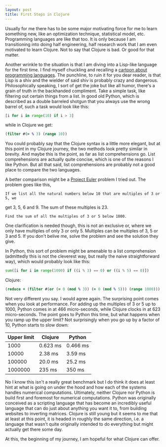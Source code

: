 ```yaml
---
layout: post
title: First Steps in Clojure
---
```


Usually for me there has to be some major motivating force for me to learn
something new, like an optimization technique, statistical model, etc.
Programming languages are like that too. It is only because I am transitioning
into doing half engineering, half research work that I am even motivated to
learn Clojure. Not to say that Clojure is bad. Or good for that matter.

Another wrinkle to the situation is that I am diving into a Lisp-like language
for the first time. I find myself chuckling and recalling a [cartoon about
programming
languages](http://bjorn.tipling.com/if-programming-languages-were-weapons). The
punchline, to ruin it for you dear reader, is that Lisp is a shiv and the
wielder
of said shiv is probably crazy and dangerous. Philosophically speaking, I sort
of get the joke but like all humor, there's a grain of truth in the backhanded
compliment. Take a simple task, like filtering out certain things from a list.
In good old Python, which is described as a double barreled shotgun that you
always use the wrong barrel of, such a task would look like this:

```python
[i for i in range(10) if i > 3]
```

while in Clojure we get:

```clojure
(filter #(> % 3) (range 10))
```

You could probably say that the Clojure syntax is a little more elegant, but
at this point in my Clojure journey, the two methods look pretty similar in
brevity. And maybe this is the point, as far as list comprehensions go. List
comprehensions are actually quite concise, which is one of the reasons I like
Python. But all that said, list comprehensions are probably not a good place to
compare the two languages.

A better comparison might be a [Project Euler](https://projecteuler.net) problem
I tried out. The problem goes like this,

    If we list all the natural numbers below 10 that are multiples of 3 or 5, we
get 3, 5, 6 and 9. The sum of these multiples is 23.

    Find the sum of all the multiples of 3 or 5 below 1000.

One clarification is needed though, this is not an exclusive or, where we only
have multiples of only 3 or only 5. Multiples can be multiples of 3, 5 or 3 and
5. If you don't belive me, solve the problem and see the solution they give.

In Python, this sort of problem might be amenable to a list comprehension
(admittedly this is not the cleverest way, but really the naive straightforward
way), which would probably look like this:

```python
sum([i for i in range(1000) if ((i % 3) == 0) or ((i % 5) == 0)])
```

Clojure:

```clojure
(reduce + (filter #(or (= 0 (mod % 3)) (= 0 (mod % 5))) (range 1000)))
```

Not very different you say. I would agree again. The surprising point comes when
you look at performance. For adding up the multiples of 3 or 5 up to 1000,
Python comes in at 466 micro-seconds, while Clojure clocks in at 623
micro-seconds. The point goes to Python this time, but what happens when you ramp up the upper limit? Not surprisingly when you go up by a factor of 10, Python starts to slow down:

| Upper limit | Clojure | Python |
|-------------|---------|--------|
| 1000        |0.623 ms |0.466 ms|  
| 10000       |2.38 ms  |3.59 ms |
| 100000      |20.0 ms  |25.2 ms |
| 1000000     |235 ms   |350 ms  |

No I know this isn't a really great benchmark but I do think it does at least hint at what is going on under the hood and how each of the systems handles numerical computations. Ultimately, neither Clojure nor Python is build first and foremost for numerical computations. Python was originally conceived as a scripting language that has become an incredibly useful language that can do just about anything you want it to, from building websites to inverting matrices. Clojure is still young but it seems to me that at least at this point, it is headed in roughly the same direction, i.e. a language that wasn't quite originally intended to do everything but might actually get there some day.

At this, the beginning of my journey, I am hopeful for what Clojure can offer.
